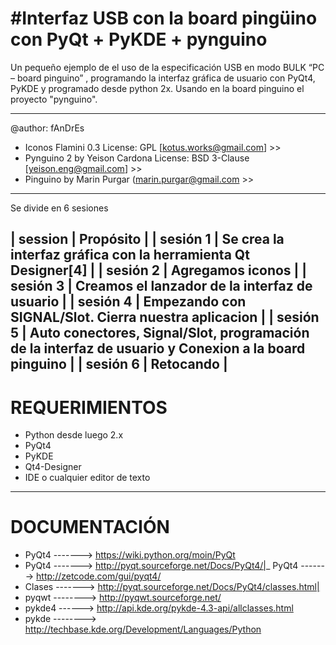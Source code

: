 #Interfaz USB con la board pingüino con PyQt + PyKDE + pynguino
==============================================================

Un pequeño ejemplo de el uso de la especificación USB en modo BULK “PC – board pinguino” , programando la interfaz gráfica de usuario con PyQt4, PyKDE  y programado desde python 2x. 
Usando en la board pinguino el proyecto "pynguino".

------------------------------------------------------------------------------------------------------------------------------------------------------------------------------------

@author: fAnDrEs

- Iconos Flamini 0.3            License: GPL         [kotus.works@gmail.com] 	>>
- Pynguino 2 by Yeison Cardona  License: BSD 3-Clause [yeison.eng@gmail.com] 	>>
- Pinguino by Marin Purgar 				(marin.purgar@gmail.com >>

------------------------------------------------------------------------------------------------------------------------------------------------------------------------------------

Se divide en 6 sesiones

| session | Propósito |
| sesión 1 |  Se crea la interfaz gráfica con la herramienta Qt Designer[4] |
| sesión 2 |  Agregamos iconos |
| sesión 3 |  Creamos el lanzador de la interfaz de  usuario |
| sesión 4 |  Empezando con SIGNAL/Slot. Cierra nuestra aplicacion |
| sesión 5 |  Auto conectores, Signal/Slot, programación de la interfaz de usuario y Conexion a la board pinguino |
| sesión 6 |  Retocando |
------------------------------------------------------------------------------------------------------------------------------------------------------------------------------------

# REQUERIMIENTOS
 
- Python desde luego 2.x
- PyQt4
- PyKDE
- Qt4-Designer 
- IDE o cualquier editor de texto

------------------------------------------------------------------------------------------------------------------------------------------------------------------------------------
# DOCUMENTACIÓN
 
- PyQt4  -------> https://wiki.python.org/moin/PyQt
- PyQt4 -------> http://pyqt.sourceforge.net/Docs/PyQt4/|_ PyQt4 -------> http://zetcode.com/gui/pyqt4/
- Clases -------> http://pyqt.sourceforge.net/Docs/PyQt4/classes.html|
- pyqwt --------> http://pyqwt.sourceforge.net/
- pykde4 ------> http://api.kde.org/pykde-4.3-api/allclasses.html
- pykde --------> http://techbase.kde.org/Development/Languages/Python

